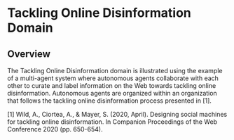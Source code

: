 # Tackling Online Disinformation Domain

## Overview
The Tackling Online Disinformation domain is illustrated using the example of a multi-agent system where autonomous agents collaborate with each other to curate and label information on the Web towards tackling online disinformation. Autonomous agents are organized within an organization that follows the tackling online disinformation process presented in [1].

[1] Wild, A., Ciortea, A., & Mayer, S. (2020, April). Designing social machines for tackling online disinformation. In Companion Proceedings of the Web Conference 2020 (pp. 650-654).
